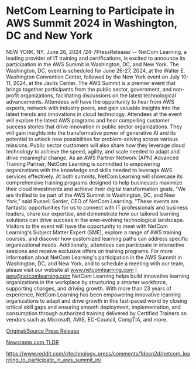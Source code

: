 # NetCom Learning to Participate in AWS Summit 2024 in Washington, DC and New York

NEW YORK, NY, June 26, 2024 /24-7PressRelease/ -- NetCom Learning, a leading provider of IT training and certifications, is excited to announce its participation in the AWS Summit in Washington, DC, and New York. The Washington, DC, event is scheduled for June 26-27, 2024, at the Walter E. Washington Convention Center, followed by the New York event on July 10-11, 2024, at the Javits Center.   The AWS Summit is a premier event that brings together participants from the public sector, government, and non-profit organizations, facilitating discussions on the latest technological advancements. Attendees will have the opportunity to hear from AWS experts, network with industry peers, and gain valuable insights into the latest trends and innovations in cloud technology.   Attendees at the event will explore the latest AWS programs and hear compelling customer success stories that drive innovation in public sector organizations. They will gain insights into the transformative power of generative AI and its potential to unlock new possibilities for problem-solving across various missions. Public sector customers will also share how they leverage cloud technology to achieve the speed, agility, and scale needed to adapt and drive meaningful change.   As an AWS Partner Network (APN) Advanced Training Partner, NetCom Learning is committed to empowering organizations with the knowledge and skills needed to leverage AWS services effectively. At both summits, NetCom Learning will showcase its comprehensive training programs designed to help businesses maximize their cloud investments and achieve their digital transformation goals.   "We are thrilled to be part of the AWS Summit in Washington, DC, and New York," said Russell Sarder, CEO of NetCom Learning. "These events are fantastic opportunities for us to connect with IT professionals and business leaders, share our expertise, and demonstrate how our tailored learning solutions can drive success in the ever-evolving technological landscape.   Visitors to the event will have the opportunity to meet with NetCom Learning's Subject Matter Expert (SME), explore a range of AWS training courses, and discover how customized learning paths can address specific organizational needs. Additionally, attendees can participate in interactive sessions and receive exclusive offers on training programs.  For more information about NetCom Learning's participation in the AWS Summit in Washington, DC, and New York, and to schedule a meeting with our team, please visit our website at www.netcomlearning.com |   aws@netcomlearning.com  NetCom Learning helps build innovative learning organizations in the workplace by structuring a smarter workforce, supporting changes, and driving growth. With more than 23 years of experience, NetCom Learning has been empowering innovative learning organizations to adapt and drive growth in this fast-paced world by closing critical skill gaps and ensuring smooth deployment, implementation, and consumption through authorized training delivered by Certified Trainers on vendors such as Microsoft, AWS, EC-Council, CompTIA, and more. 

[Original/Source Press Release](https://www.24-7pressrelease.com/press-release/512014/netcom-learning-to-participate-in-aws-summit-2024-in-washington-dc-and-new-york)
                    

[Newsramp.com TLDR](None) 

https://www.reddit.com/r/technology_press/comments/1dosn2d/netcom_learning_to_participate_in_aws_summit_in/